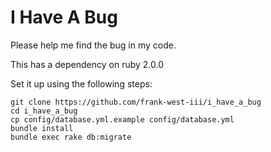 # I Have A Bug

Please help me find the bug in my code.

This has a dependency on ruby 2.0.0

Set it up using the following steps:

    git clone https://github.com/frank-west-iii/i_have_a_bug
    cd i_have_a_bug
    cp config/database.yml.example config/database.yml
    bundle install
    bundle exec rake db:migrate

